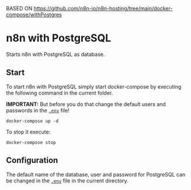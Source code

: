 
BASED ON
https://github.com/n8n-io/n8n-hosting/tree/main/docker-compose/withPostgres

# n8n with PostgreSQL

Starts n8n with PostgreSQL as database.

## Start

To start n8n with PostgreSQL simply start docker-compose by executing the following
command in the current folder.

**IMPORTANT:** But before you do that change the default users and passwords in the [`.env`](.env) file!

```
docker-compose up -d
```

To stop it execute:

```
docker-compose stop
```

## Configuration

The default name of the database, user and password for PostgreSQL can be changed in the [`.env`](.env) file in the current directory.